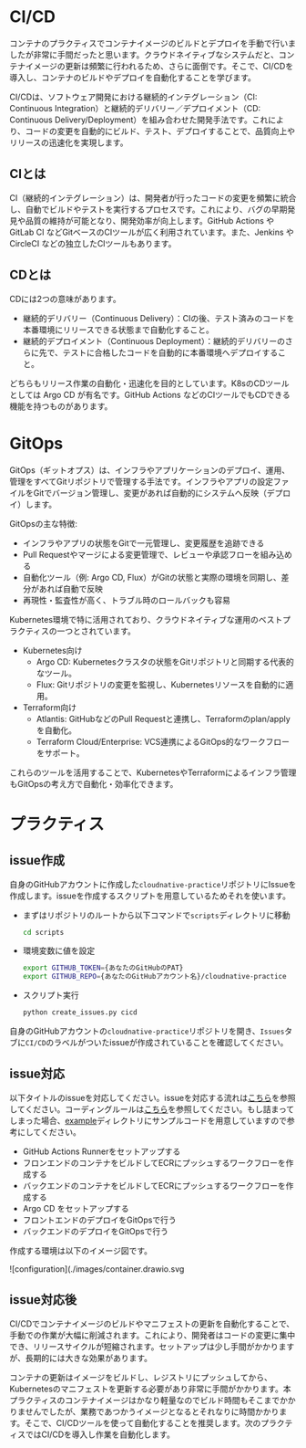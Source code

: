 # CI/CD

コンテナのプラクティスでコンテナイメージのビルドとデプロイを手動で行いましたが非常に手間だったと思います。クラウドネイティブなシステムだと、コンテナイメージの更新は頻繁に行われるため、さらに面倒です。そこで、CI/CDを導入し、コンテナのビルドやデプロイを自動化することを学びます。

CI/CDは、ソフトウェア開発における継続的インテグレーション（CI: Continuous Integration）と継続的デリバリー／デプロイメント（CD: Continuous Delivery/Deployment）を組み合わせた開発手法です。これにより、コードの変更を自動的にビルド、テスト、デプロイすることで、品質向上やリリースの迅速化を実現します。

## CIとは

CI（継続的インテグレーション）は、開発者が行ったコードの変更を頻繁に統合し、自動でビルドやテストを実行するプロセスです。これにより、バグの早期発見や品質の維持が可能となり、開発効率が向上します。GitHub Actions や GitLab CI などGitベースのCIツールが広く利用されています。また、Jenkins や CircleCI などの独立したCIツールもあります。

## CDとは

CDには2つの意味があります。
- 継続的デリバリー（Continuous Delivery）：CIの後、テスト済みのコードを本番環境にリリースできる状態まで自動化すること。
- 継続的デプロイメント（Continuous Deployment）：継続的デリバリーのさらに先で、テストに合格したコードを自動的に本番環境へデプロイすること。

どちらもリリース作業の自動化・迅速化を目的としています。K8sのCDツールとしては Argo CD が有名です。GitHub Actions などのCIツールでもCDできる機能を持つものがあります。

# GitOps

GitOps（ギットオプス）は、インフラやアプリケーションのデプロイ、運用、管理をすべてGitリポジトリで管理する手法です。インフラやアプリの設定ファイルをGitでバージョン管理し、変更があれば自動的にシステムへ反映（デプロイ）します。

GitOpsの主な特徴:
- インフラやアプリの状態をGitで一元管理し、変更履歴を追跡できる
- Pull Requestやマージによる変更管理で、レビューや承認フローを組み込める
- 自動化ツール（例: Argo CD, Flux）がGitの状態と実際の環境を同期し、差分があれば自動で反映
- 再現性・監査性が高く、トラブル時のロールバックも容易

Kubernetes環境で特に活用されており、クラウドネイティブな運用のベストプラクティスの一つとされています。

- Kubernetes向け
  - Argo CD: Kubernetesクラスタの状態をGitリポジトリと同期する代表的なツール。
  - Flux: Gitリポジトリの変更を監視し、Kubernetesリソースを自動的に適用。
- Terraform向け
  - Atlantis: GitHubなどのPull Requestと連携し、Terraformのplan/applyを自動化。
  - Terraform Cloud/Enterprise: VCS連携によるGitOps的なワークフローをサポート。

これらのツールを活用することで、KubernetesやTerraformによるインフラ管理もGitOpsの考え方で自動化・効率化できます。

# プラクティス

## issue作成

自身のGitHubアカウントに作成した`cloudnative-practice`リポジトリにIssueを作成します。issueを作成するスクリプトを用意しているためそれを使います。

- まずはリポジトリのルートから以下コマンドで`scripts`ディレクトリに移動

  ``` sh
  cd scripts
  ```

- 環境変数に値を設定

  ``` sh
  export GITHUB_TOKEN={あなたのGitHubのPAT}
  export GITHUB_REPO={あなたのGitHubアカウント名}/cloudnative-practice
  ```

- スクリプト実行

  ``` sh
  python create_issues.py cicd
  ```

自身のGitHubアカウントの`cloudnative-practice`リポジトリを開き、`Issues`タブに`CI/CD`のラベルがついたissueが作成されていることを確認してください。

## issue対応

以下タイトルのissueを対応してください。issueを対応する流れは[こちら](./practice-flow.md)を参照してください。コーディングルールは[こちら](./coderule.md)を参照してください。もし詰まってしまった場合、[example](./example)ディレクトリにサンプルコードを用意していますので参考にしてください。

- GitHub Actions Runnerをセットアップする
- フロンエンドのコンテナをビルドしてECRにプッシュするワークフローを作成する
- バックエンドのコンテナをビルドしてECRにプッシュするワークフローを作成する
- Argo CD をセットアップする
- フロントエンドのデプロイをGitOpsで行う
- バックエンドのデプロイをGitOpsで行う

作成する環境は以下のイメージ図です。

![configuration](./images/container.drawio.svg

## issue対応後

CI/CDでコンテナイメージのビルドやマニフェストの更新を自動化することで、手動での作業が大幅に削減されます。これにより、開発者はコードの変更に集中でき、リリースサイクルが短縮されます。セットアップは少し手間がかかりますが、長期的には大きな効果があります。

コンテナの更新はイメージをビルドし、レジストリにプッシュしてから、Kubernetesのマニフェストを更新する必要があり非常に手間がかかります。本プラクティスのコンテナイメージはかなり軽量なのでビルド時間もそこまでかかりませんでしたが、業務であつかうイメージとなるとそれなりに時間かかります。そこで、CI/CDツールを使って自動化することを推奨します。次のプラクティスではCI/CDを導入し作業を自動化します。

